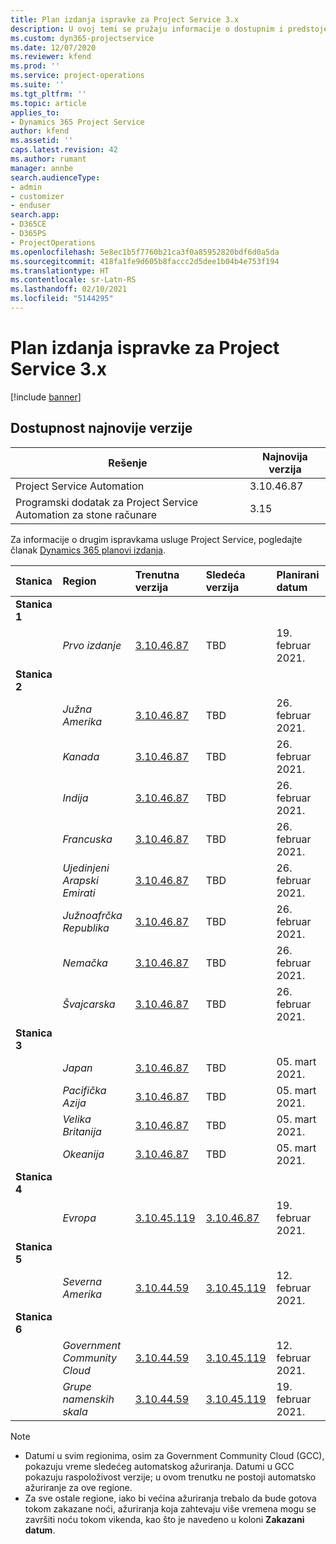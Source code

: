 ```yaml
---
title: Plan izdanja ispravke za Project Service 3.x
description: U ovoj temi se pružaju informacije o dostupnim i predstojećim izdanjima usluge Dynamics 365 Project Service Automation.
ms.custom: dyn365-projectservice
ms.date: 12/07/2020
ms.reviewer: kfend
ms.prod: ''
ms.service: project-operations
ms.suite: ''
ms.tgt_pltfrm: ''
ms.topic: article
applies_to:
- Dynamics 365 Project Service
author: kfend
ms.assetid: ''
caps.latest.revision: 42
ms.author: rumant
manager: annbe
search.audienceType:
- admin
- customizer
- enduser
search.app:
- D365CE
- D365PS
- ProjectOperations
ms.openlocfilehash: 5e8ec1b5f7760b21ca3f0a85952820bdf6d0a5da
ms.sourcegitcommit: 418fa1fe9d605b8faccc2d5dee1b04b4e753f194
ms.translationtype: HT
ms.contentlocale: sr-Latn-RS
ms.lasthandoff: 02/10/2021
ms.locfileid: "5144295"
---
```

# <a name="update-release-schedule-for-project-service-3x"></a>Plan izdanja ispravke za Project Service 3.x

[!include [banner](../includes/psa-now-project-operations.md)]

## <a name="latest-version-availability"></a>Dostupnost najnovije verzije

| Rešenje  | Najnovija verzija |
|-------|----|
| Project Service Automation    | 3.10.46.87 |
| Programski dodatak za Project Service Automation za stone računare                | 3.15          |

Za informacije o drugim ispravkama usluge Project Service, pogledajte članak [Dynamics 365 planovi izdanja](https://docs.microsoft.com/dynamics365/release-plans/). 

| Stanica  | Region | Trenutna verzija | Sledeća verzija |  Planirani datum
| :---   | :---   | :---   | :---   |:---   |         
|<strong>Stanica 1</strong> | |  |  | |
| | <i>Prvo izdanje</i> | [3.10.46.87](whats-new-ur-28-5.md) | TBD | 19. februar 2021.
|<strong>Stanica 2</strong> | |  |  | |
| | <i>Južna Amerika</i> | [3.10.46.87](whats-new-ur-28-5.md) | TBD | 26. februar 2021.
| | <i>Kanada</i> | [3.10.46.87](whats-new-ur-28-5.md) | TBD | 26. februar 2021.
| | <i>Indija</i> | [3.10.46.87](whats-new-ur-28-5.md) | TBD | 26. februar 2021.
| | <i>Francuska</i> | [3.10.46.87](whats-new-ur-28-5.md) | TBD | 26. februar 2021.
| | <i>Ujedinjeni Arapski Emirati</i> | [3.10.46.87](whats-new-ur-28-5.md) | TBD | 26. februar 2021.
| | <i>Južnoafrčka Republika</i> | [3.10.46.87](whats-new-ur-28-5.md) | TBD | 26. februar 2021.
| | <i>Nemačka</i> | [3.10.46.87](whats-new-ur-28-5.md) | TBD | 26. februar 2021.
| | <i>Švajcarska</i> | [3.10.46.87](whats-new-ur-28-5.md) | TBD | 26. februar 2021.
|<strong>Stanica 3</strong> | |  |  | |
| | <i>Japan</i> | [3.10.46.87](whats-new-ur-28-5.md) | TBD | 05. mart 2021.
| | <i>Pacifička Azija</i> | [3.10.46.87](whats-new-ur-28-5.md) | TBD | 05. mart 2021.
| | <i>Velika Britanija</i> | [3.10.46.87](whats-new-ur-28-5.md) | TBD | 05. mart 2021.
| | <i>Okeanija</i> | [3.10.46.87](whats-new-ur-28-5.md) | TBD | 05. mart 2021.
|<strong>Stanica 4</strong> | |  |  | |
| | <i>Evropa</i> | [3.10.45.119](whats-new-ur-27-5.md) | [3.10.46.87](whats-new-ur-28-5.md) | 19. februar 2021.
|<strong>Stanica 5</strong> | |  |  | |
| | <i>Severna Amerika</i> | [3.10.44.59](whats-new-ur-26.md) | [3.10.45.119](whats-new-ur-27-5.md) | 12. februar 2021.
|<strong>Stanica 6</strong> | |  |  | |
| | <i>Government Community Cloud</i> | [3.10.44.59](whats-new-ur-26.md) | [3.10.45.119](whats-new-ur-27-5.md) | 12. februar 2021.
| | <i>Grupe namenskih skala</i> | [3.10.44.59](whats-new-ur-26.md) | [3.10.45.119](whats-new-ur-27-5.md) | 19. februar 2021.

>[!Note]
> - Datumi u svim regionima, osim za Government Community Cloud (GCC), pokazuju vreme sledećeg automatskog ažuriranja. Datumi u GCC pokazuju raspoloživost verzije; u ovom trenutku ne postoji automatsko ažuriranje za ove regione.
> - Za sve ostale regione, iako bi većina ažuriranja trebalo da bude gotova tokom zakazane noći, ažuriranja koja zahtevaju više vremena mogu se završiti noću tokom vikenda, kao što je navedeno u koloni **Zakazani datum**.

